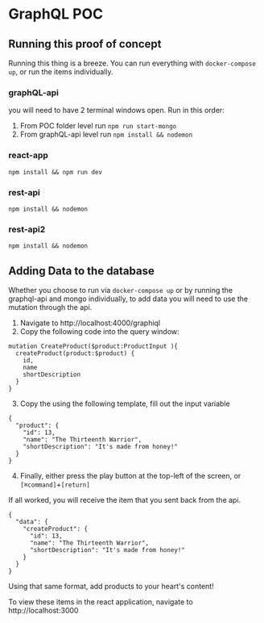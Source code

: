 # GraphQL POC

## Running this proof of concept
Running this thing is a breeze. You can run everything with `docker-compose up`, or run the items individually.

### graphQL-api
you will need to have 2 terminal windows open. Run in this order:
1. From POC folder level run `npm run start-mongo`
1. From graphQL-api level run `npm install && nodemon`
### react-app
`npm install && npm run dev`
### rest-api
`npm install && nodemon`
### rest-api2
`npm install && nodemon`

## Adding Data to the database
Whether you choose to run via `docker-compose up` or by running the graphql-api and mongo individually, to add data you will need to use the mutation through the api.

1. Navigate to http://localhost:4000/graphiql
1. Copy the following code into the query window: 
```
mutation CreateProduct($product:ProductInput ){
  createProduct(product:$product) { 
    id,
    name
    shortDescription
  }
}
```
3. Copy the using the following template, fill out the input variable
```
{
  "product": {
    "id": 13,
    "name": "The Thirteenth Warrior",
    "shortDescription": "It's made from honey!"
  }
}
```
4. Finally, either press the play button at the top-left of the screen, or `[⌘command]`+`[return]`

If all worked, you will receive the item that you sent back from the api.
```
{
  "data": {
    "createProduct": {
      "id": 13,
      "name": "The Thirteenth Warrior",
      "shortDescription": "It's made from honey!"
    }
  }
}
```

Using that same format, add products to your heart's content! 

To view these items in the react application, navigate to 
http://localhost:3000
